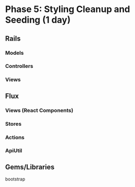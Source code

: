 # Phase 5: Styling Cleanup and Seeding (1 day)

## Rails
### Models

### Controllers

### Views

## Flux
### Views (React Components)

### Stores

### Actions

### ApiUtil

## Gems/Libraries
bootstrap
